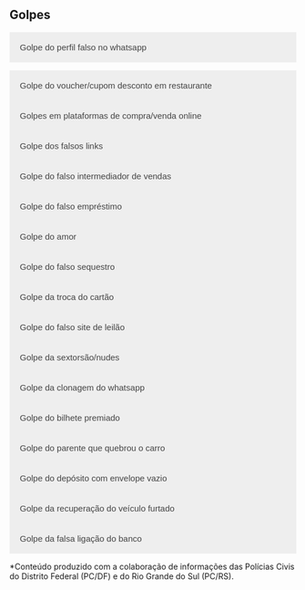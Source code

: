 <style>
.accordion {
  background-color: #eee;
  color: #444;
  cursor: pointer;
  padding: 18px;
  width: 100%;
  border: none;
  text-align: left;
  outline: none;
  font-size: 15px;
  transition: 0.4s;
}

.active, .accordion:hover {
  background-color: #ccc; 
}

.panel {
  padding: 0 18px;
  display: none;
  background-color: white;
  overflow: hidden;
}
</style>
<body>

<h2>Golpes</h2>

<button class="accordion">Golpe do perfil falso no whatsapp</button>
<div class="panel">
  <p>TO DO</p>
</div>
<button class="accordion">Golpe do voucher/cupom desconto em restaurante</button>
<div class="panel">
  <p>TO DO</p>
</div>
<button class="accordion">Golpes em plataformas de compra/venda online</button>
<div class="panel">
  <p>TO DO</p>
</div>
<button class="accordion">Golpe dos falsos links</button>
<div class="panel">
  <p>TO DO</p>
</div>
<button class="accordion">Golpe do falso intermediador de vendas</button>
<div class="panel">
  <p>TO DO</p>
</div>
<button class="accordion">Golpe do falso empréstimo</button>
<div class="panel">
  <p>TO DO</p>
</div>
<button class="accordion">Golpe do amor</button>
<div class="panel">
  <p>TO DO</p>
</div>
<button class="accordion">Golpe do falso sequestro</button>
<div class="panel">
  <p>TO DO</p>
</div>
<button class="accordion">Golpe da troca do cartão</button>
<div class="panel">
  <p>TO DO</p>
</div>
<button class="accordion">Golpe do falso site de leilão</button>
<div class="panel">
  <p>TO DO</p>
</div>
<button class="accordion">Golpe da sextorsão/nudes</button>
<div class="panel">
  <p>TO DO</p>
</div>
<button class="accordion">Golpe da clonagem do whatsapp</button>
<div class="panel">
  <p>TO DO</p>
</div>
<button class="accordion">Golpe do bilhete premiado</button>
<div class="panel">
  <p>TO DO</p>
</div>
<button class="accordion">Golpe do parente que quebrou o carro</button>
<div class="panel">
  <p>TO DO</p>
</div>
<button class="accordion">Golpe do depósito com envelope vazio</button>
<div class="panel">
  <p>TO DO</p>
</div>
<button class="accordion">Golpe da recuperação do veículo furtado</button>
<div class="panel">
  <p>TO DO</p>
</div>
<button class="accordion">Golpe da falsa ligação do banco</button>
<div class="panel">
  <p>TO DO</p>
</div>
<p>*Conteúdo produzido com a colaboração de informações das Polícias Civis do Distrito Federal (PC/DF) e do Rio Grande do Sul (PC/RS).</p>
<script>
    var acc = document.getElementsByClassName("accordion");
    var i;

    for (i = 0; i < acc.length; i++) {
      acc[i].addEventListener("click", function() {
          this.classList.toggle("active");
          var panel = this.nextElementSibling;
          if (panel.style.display === "block") {
            panel.style.display = "none";
          } else {
            panel.style.display = "block";
          }
      });
    }
</script>